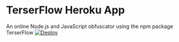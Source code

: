 # TerserFlow Heroku App
An online Node.js and JavaScript obfuscator using the npm package TerserFlow
[![Deploy](https://www.herokucdn.com/deploy/button.svg)](https://heroku.com/deploy?template=https://github.com/AfroYousef/TerserFlowPub)
